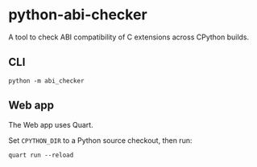 # python-abi-checker

A tool to check ABI compatibility of C extensions across CPython builds.


## CLI

```
python -m abi_checker
```


## Web app

The Web app uses Quart.

Set `CPYTHON_DIR` to a Python source checkout, then run:

```
quart run --reload 
```
